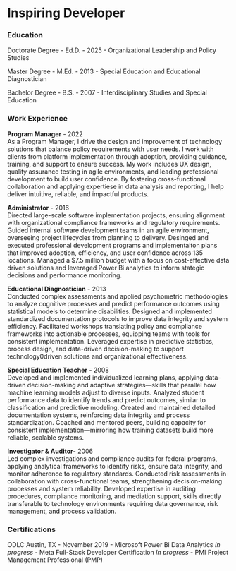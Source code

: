 # Inspiring Developer

### Education
Doctorate Degree - Ed.D. - 2025 - Organizational Leadership and Policy Studies

Master Degree - M.Ed. - 2013 - Special Education and Educational Diagnostician

Bachelor Degree - B.S. - 2007 - Interdisciplinary Studies and Special Education

### Work Experience
<b>Program Manager</b> - 2022<br>As a Program Manager, I drive the design and improvement of technology solutions that balance policy requirements with user needs. I work with clients from platform implementation through adoption, providing guidance, training, and support to ensure success. My work includes UX design, quality assurance testing in agile environments, and leading professional development to build user confidence. By fostering cross-functional collaboration and applying expertiese in data analysis and reporting, I help deliver intuitive, reliable, and impactful products. 

<b>Administrator</b> - 2016<br>Directed large-scale software implementation projects, ensuring alignment with organizational compliance frameworks and regulatory requirements. Guided internal software development teams in an agile environment, overseeing project lifecycles from planning to delivery. Desinged and executed professional development programs and implementaiton plans that improved adoption, efficiency, and user confidence across 135 locations. Managed a $7.5 million budget with a focus on cost-effective data driven solutions and leveraged Power Bi analytics to inform stategic decisions and performance monitoring. 

<b>Educational Diagnostician</b> - 2013<br>Conducted complex assessments and applied psychometric methodologies to analyze cognitive processes and predict performance outcomes using statistical models to determine disabilities. Designed and implemented standardized documentation protocols to improve data integrity and system efficiency. Facilitated workshops translating policy and compliance frameworks into actionable processes, equipping teams with tools for consistent implementation. Leveraged expertise in predictive statistics, process design, and data-driven decision-making to support technology0driven solutions and organizational effectiveness. 

<b>Special Education Teacher</b> - 2008<br>Developed and implemented individualized learning plans, applying data-driven decision-making and adaptive strategies—skills that parallel how machine learning models adjust to diverse inputs. Analyzed student performance data to identify trends and predict outcomes, similar to classification and predictive modeling. Created and maintained detailed documentation systems, reinforcing data integrity and process standardization. Coached and mentored peers, building capacity for consistent implementation—mirroring how training datasets build more reliable, scalable systems.

<b>Investigator & Auditor</b>- 2006<br>Led complex investigations and compliance audits for federal programs, applying analytical frameworks to identify risks, ensure data integrity, and monitor adherence to regulatory standards. Conducted risk assessments in collaboration with cross-functional teams, strengthening decision-making processes and system reliability. Developed expertise in auditing procedures, compliance monitoring, and mediation support, skills directly transferable to technology environments requiring data governance, risk management, and process validation.

### Certifications
ODLC Austin, TX - November 2019 - Microsoft Power Bi Data Analytics
<i>In progress</i> - Meta Full-Stack Developer Certification
<i>In progress</i> - PMI Project Management Professional (PMP)
